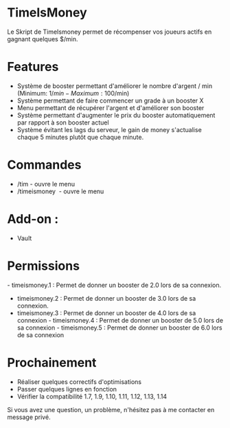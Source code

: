 # TimeIsMoney

Le Skript de TimeIsmoney permet de récompenser vos joueurs actifs en gagnant quelques $/min.

# Features

- Système de booster permettant d'améliorer le nombre d'argent / min (Minimum: 1$/min - Maximum: 100$/min)
- Système permettant de faire commencer un grade à un booster X
- Menu permettant de récupérer l'argent et d'améliorer son booster
- Système permettant d'augmenter le prix du booster automatiquement par rapport à son booster actuel
- Système évitant les lags du serveur, le gain de money s'actualise chaque 5 minutes plutôt que chaque minute.

# Commandes

- /tim - ouvre le menu
- /timeismoney  - ouvre le menu

# Add-on : 

- Vault

# Permissions

- timeismoney.1 : Permet de donner un booster de 2.0 lors de sa connexion.
- timeismoney.2 : Permet de donner un booster de 3.0 lors de sa connexion.
- timeismoney.3 : Permet de donner un booster de 4.0 lors de sa connexion
- timeismoney.4 : Permet de donner un booster de 5.0 lors de sa connexion
- timeismoney.5 : Permet de donner un booster de 6.0 lors de sa connexion

# Prochainement

- Réaliser quelques correctifs d'optimisations
- Passer quelques lignes en fonction
- Vérifier la compatibilité 1.7, 1.9, 1.10, 1.11, 1.12, 1.13, 1.14


Si vous avez une question, un problème, n'hésitez pas à me contacter en message privé.

